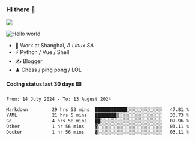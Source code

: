 ### Hi there 👋
![](https://komarev.com/ghpvc/?username=Xuhandsome)


<img src="https://github-readme-stats.vercel.app/api?username=XuHandsome&show_icons=true&theme=merko" alt="Hello world">

<br/>

- 🍻  Work at Shanghai, _A Linux SA_
- ⚡  Python / Vue / Shell
- ✍️  Blogger
- ♟  Chess / ping pong / LOL

#### Coding status last 30 days ⌨️

<!--START_SECTION:waka-->

```txt
From: 14 July 2024 - To: 13 August 2024

Markdown         29 hrs 53 mins  ████████████░░░░░░░░░░░░░   47.81 %
YAML             21 hrs 5 mins   ████████▒░░░░░░░░░░░░░░░░   33.73 %
Go               4 hrs 58 mins   ██░░░░░░░░░░░░░░░░░░░░░░░   07.96 %
Other            1 hr 56 mins    ▓░░░░░░░░░░░░░░░░░░░░░░░░   03.11 %
Docker           1 hr 56 mins    ▓░░░░░░░░░░░░░░░░░░░░░░░░   03.11 %
```

<!--END_SECTION:waka-->
